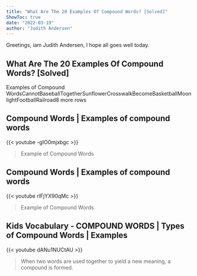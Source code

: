```yaml
---
title: "What Are The 20 Examples Of Compound Words? [Solved]"
ShowToc: true 
date: "2022-03-19"
author: "Judith Andersen" 
---
```


Greetings, iam Judith Andersen, I hope all goes well today.
## What Are The 20 Examples Of Compound Words? [Solved]
Examples of Compound WordsCannotBaseballTogetherSunflowerCrosswalkBecomeBasketballMoonlightFootballRailroad8 more rows

## Compound Words | Examples of compound words
{{< youtube -gIO0mjxbgc >}}
>Example of Compound Words

## Compound Words | Examples of compound words
{{< youtube rlFjYX90qMc >}}
>Example of Compound Words

## Kids Vocabulary - COMPOUND WORDS | Types of Compound Words | Examples
{{< youtube dANu1NUCtAU >}}
>When two words are used together to yield a new meaning, a compound is formed. 

